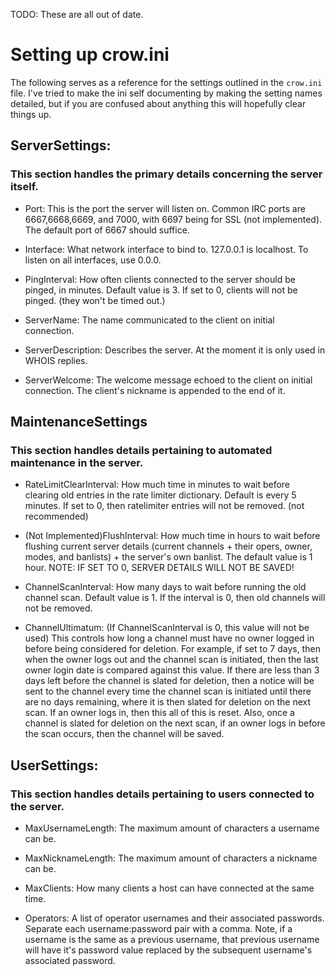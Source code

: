 TODO: These are all out of date.
# Setting up crow.ini
The following serves as a reference for the settings outlined in the `crow.ini` file.
I've tried to make the ini self documenting by making the setting names detailed,
but if you are confused about anything this will hopefully clear things up.


## ServerSettings:
### This section handles the primary details concerning the server itself.
* Port: This is the port the server will listen on. Common IRC ports
are 6667,6668,6669, and 7000, with 6697 being for SSL (not implemented).
The default port of 6667 should suffice.

* Interface: What network interface to bind to. 127.0.0.1 is localhost.
To listen on all interfaces, use 0.0.0.

* PingInterval: How often clients connected to the server should be pinged, in minutes.
Default value is 3. If set to 0, clients will not be pinged. (they won't be timed out.)

* ServerName: The name communicated to the client on initial connection.

* ServerDescription: Describes the server. At the moment it is only used
in WHOIS replies.

* ServerWelcome: The welcome message echoed to the client on initial connection.
The client's nickname is appended to the end of it.

## MaintenanceSettings
### This section handles details pertaining to automated maintenance in the server.
* RateLimitClearInterval: How much time in minutes to wait before clearing old entries
in the rate limiter dictionary. Default is every 5 minutes. If set to 0, then
ratelimiter entries will not be removed. (not recommended)

* (Not Implemented)FlushInterval: How much time in hours to wait before flushing current
server details (current channels + their opers, owner, modes, and banlists) + the server's
own banlist. The default value is 1 hour. NOTE: IF SET TO 0, SERVER DETAILS WILL NOT BE SAVED!

* ChannelScanInterval: How many days to wait before running the old channel scan.
Default value is 1. If the interval is 0, then old channels will not be removed.

* ChannelUltimatum: (If ChannelScanInterval is 0, this value will not be used) This controls
how long a channel must have no owner logged in before being considered for deletion. For example,
if set to 7 days, then when the owner logs out and the channel scan is initiated, then the last
owner login date is compared against this value. If there are less than 3 days left before
the channel is slated for deletion, then a notice will be sent to the channel
every time the channel scan is initiated until there are no days remaining, where it is then
slated for deletion on the next scan. If an owner logs in, then this all of this is reset. Also,
once a channel is slated for deletion on the next scan, if an owner logs in before the scan
occurs, then the channel will be saved.

## UserSettings:
### This section handles details pertaining to users connected to the server.
* MaxUsernameLength: The maximum amount of characters a username can be.

* MaxNicknameLength: The maximum amount of characters a nickname can be.

* MaxClients: How many clients a host can have connected at the same time.

* Operators: A list of operator usernames and their associated passwords. Separate each
username:password pair with a comma. Note, if a username is the same as a previous
username, that previous username will have it's password value replaced by the subsequent
username's associated password.
